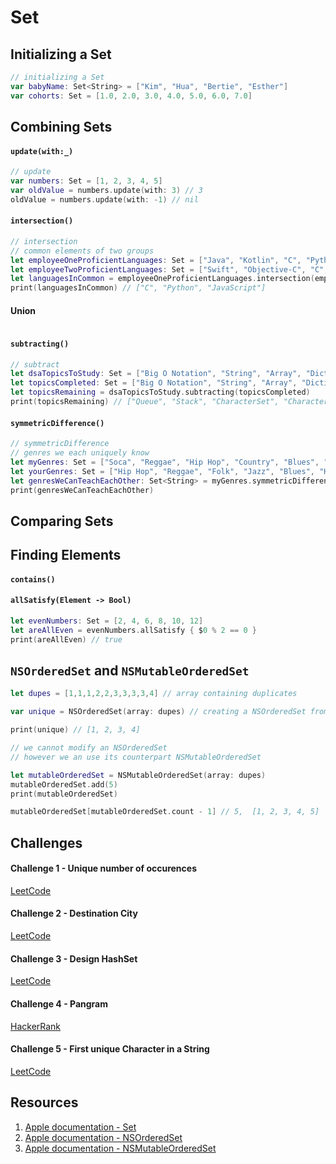 # Set

## Initializing a Set
```swift 
// initializing a Set
var babyName: Set<String> = ["Kim", "Hua", "Bertie", "Esther"]
var cohorts: Set = [1.0, 2.0, 3.0, 4.0, 5.0, 6.0, 7.0]
```

## Combining Sets

#### `update(with:_)`

```swift 
// update
var numbers: Set = [1, 2, 3, 4, 5]
var oldValue = numbers.update(with: 3) // 3
oldValue = numbers.update(with: -1) // nil
```

#### `intersection()`

```swift 
// intersection
// common elements of two groups
let employeeOneProficientLanguages: Set = ["Java", "Kotlin", "C", "Python", "SQL", "Go", "Dart", "JavaScript"]
let employeeTwoProficientLanguages: Set = ["Swift", "Objective-C", "C", "Python", "JavaScript"]
let languagesInCommon = employeeOneProficientLanguages.intersection(employeeTwoProficientLanguages)
print(languagesInCommon) // ["C", "Python", "JavaScript"]
```

#### Union 

```swift 
```

#### `subtracting()`

```swift 
// subtract
let dsaTopicsToStudy: Set = ["Big O Notation", "String", "Array", "Dictionary", "Set", "Character", "CharacterSet", "Stack", "Queue", "Linked List"]
let topicsCompleted: Set = ["Big O Notation", "String", "Array", "Dictionary", "Linked List"]
let topicsRemaining = dsaTopicsToStudy.subtracting(topicsCompleted)
print(topicsRemaining) // ["Queue", "Stack", "CharacterSet", "Character", "Set"]
```

#### `symmetricDifference()`

```swift 
// symmetricDifference
// genres we each uniquely know
let myGenres: Set = ["Soca", "Reggae", "Hip Hop", "Country", "Blues", "Jazz", "Funk", "Zouk"]
let yourGenres: Set = ["Hip Hop", "Reggae", "Folk", "Jazz", "Blues", "Hi-Life", "Techno", "House"]
let genresWeCanTeachEachOther: Set<String> = myGenres.symmetricDifference(yourGenres)
print(genresWeCanTeachEachOther)
```

## Comparing Sets

#### 

## Finding Elements 

#### `contains()`

#### `allSatisfy(Element -> Bool)`

```swift 
let evenNumbers: Set = [2, 4, 6, 8, 10, 12]
let areAllEven = evenNumbers.allSatisfy { $0 % 2 == 0 }
print(areAllEven) // true
```

## `NSOrderedSet` and `NSMutableOrderedSet`

```swift 
let dupes = [1,1,1,2,2,3,3,3,3,4] // array containing duplicates

var unique = NSOrderedSet(array: dupes) // creating a NSOrderedSet from an Array, it will be unique and keep the order of the elements

print(unique) // [1, 2, 3, 4]

// we cannot modify an NSOrderedSet
// however we an use its counterpart NSMutableOrderedSet

let mutableOrderedSet = NSMutableOrderedSet(array: dupes)
mutableOrderedSet.add(5) 
print(mutableOrderedSet)

mutableOrderedSet[mutableOrderedSet.count - 1] // 5,  [1, 2, 3, 4, 5]
```

## Challenges 

#### Challenge 1 - Unique number of occurences

[LeetCode](https://leetcode.com/problems/unique-number-of-occurrences/)

#### Challenge 2 - Destination City

[LeetCode](https://leetcode.com/problems/destination-city/)

#### Challenge 3 - Design HashSet

[LeetCode](https://leetcode.com/problems/design-hashset/)

#### Challenge 4 - Pangram 

[HackerRank](https://www.hackerrank.com/challenges/pangrams/problem)

#### Challenge 5 - First unique Character in a String

[LeetCode](https://leetcode.com/problems/first-unique-character-in-a-string/)


## Resources 

1. [Apple documentation - Set](https://developer.apple.com/documentation/swift/set)
2. [Apple documentation - NSOrderedSet](https://developer.apple.com/documentation/foundation/nsorderedset)
3. [Apple documentation - NSMutableOrderedSet](https://developer.apple.com/documentation/foundation/nsmutableorderedset)
